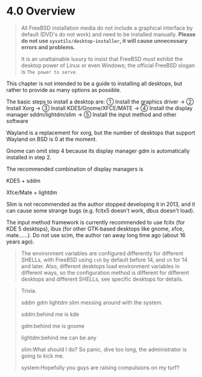 # 4.0 Overview

> All FreeBSD installation media do not include a graphical interface by default (DVD's do not work) and need to be installed manually. **Please do not use `sysutils/desktop-installer`, it will cause unnecessary errors and problems.**
>
> It is an unattainable luxury to insist that FreeBSD must exhibit the desktop power of Linux or even Windows; the official FreeBSD slogan is `The power to serve`.


This chapter is not intended to be a guide to installing all desktops, but rather to provide as many options as possible.

The basic steps to install a desktop are: ① Install the graphics driver -> ② Install Xorg -> ③ Install KDE5/Gnome/XFCE/MATE -> ④ Install the display manager sddm/lightdm/slim -> ⑤ Install the input method and other software

Wayland is a replacement for xorg, but the number of desktops that support Wayland on BSD is 0 at the moment.

Gnome can omit step 4 because its display manager gdm is automatically installed in step 2.

The recommended combination of display managers is

KDE5 + sddm

Xfce/Mate + lightdm

Slim is not recommended as the author stopped developing it in 2013, and it can cause some strange bugs (e.g. fcitx5 doesn't work, dbus doesn't load).

The input method framework is currently recommended to use fcitx (for KDE 5 desktops), ibus (for other GTK-based desktops like gnome, xfce, mate......). Do not use scim, the author ran away long time ago (about 16 years ago).

>The environment variables are configured differently for different SHELLs, with FreeBSD using `csh` by default before 14, and `sh` for 14 and later. Also, different desktops load environment variables in different ways, so the configuration method is different for different desktops and different SHELLs, see specific desktops for details.

>Trivia.
>
>sddm gdm lightdm slim messing around with the system.
>
>sddm:behind me is kde
>
>gdm:behind me is gnome
>
>lightdm:behind me can be any
>
>slim:What should I do? So panic, dive too long, the administrator is going to kick me.
>
>system:Hopefully you guys are raising compulsions on my turf?
